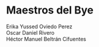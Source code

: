 # Maestros del Bye 

Erika Yussed Oviedo Perez <br>
Oscar Daniel Rivero <br>
Héctor Manuel Beltrán Cifuentes
